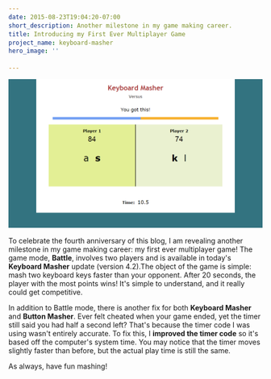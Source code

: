 ```yaml
---
date: 2015-08-23T19:04:20-07:00
short_description: Another milestone in my game making career.
title: Introducing my First Ever Multiplayer Game
project_name: keyboard-masher
hero_image: ''

---
```

![](../images/keyboardmasherscreenshotversus.png)

To celebrate the fourth anniversary of this blog, I am revealing another milestone in my game making career: my first ever multiplayer game! The game mode, **Battle**, involves two players and is available in today's **Keyboard Masher** update (version 4.2).The object of the game is simple: mash two keyboard keys faster than your opponent. After 20 seconds, the player with the most points wins! It's simple to understand, and it really could get competitive.

In addition to Battle mode, there is another fix for both **Keyboard Masher** and **Button Masher**. Ever felt cheated when your game ended, yet the timer still said you had half a second left? That's because the timer code I was using wasn't entirely accurate. To fix this, I **improved the timer code** so it's based off the computer's system time. You may notice that the timer moves slightly faster than before, but the actual play time is still the same.

As always, have fun mashing!